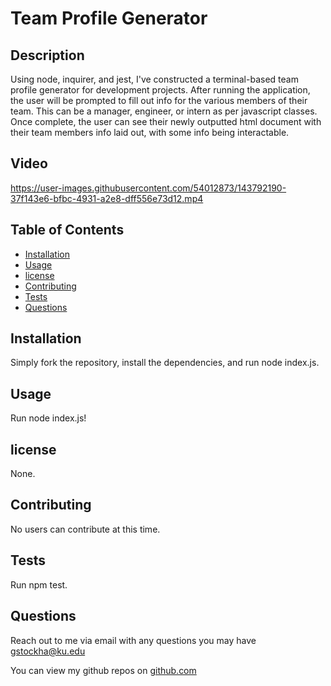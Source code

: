 # Team Profile Generator
  
  ## Description

  Using node, inquirer, and jest, I've constructed a terminal-based team profile generator for development projects. After running the application, the user will be prompted to fill out info for the various members of their team. This can be a manager, engineer, or intern as per javascript classes. Once complete, the user can see their newly outputted html document with their team members info laid out, with some info being interactable.
  

  ## Video

  

https://user-images.githubusercontent.com/54012873/143792190-37f143e6-bfbc-4931-a2e8-dff556e73d12.mp4


  
  ## Table of Contents

  * [Installation](#installation)
  * [Usage](#usage)
  * [license](#license)
  * [Contributing](#contributing)
  * [Tests](#tests)
  * [Questions](#questions)
  
  ## Installation

  Simply fork the repository, install the dependencies, and run node index.js.

  ## Usage

  Run node index.js!

  ## license

  None.

  ## Contributing

  No users can contribute at this time.

  ## Tests

  Run npm test.

  ## Questions

  Reach out to me via email with any questions you may have gstockha@ku.edu
  
  You can view my github repos on [github.com](https://github.com/gstockha?tab=repositories)
